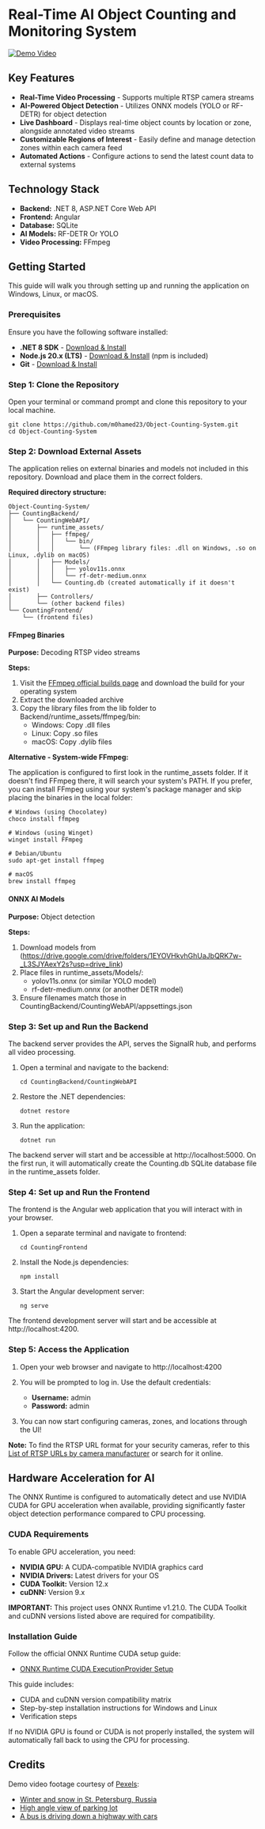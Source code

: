 # Real-Time AI Object Counting and Monitoring System

[![Demo Video](https://img.youtube.com/vi/HO7m_LS0Clw/maxresdefault.jpg)](https://www.youtube.com/watch?v=HO7m_LS0Clw)

## Key Features

- **Real-Time Video Processing** - Supports multiple RTSP camera streams
- **AI-Powered Object Detection** - Utilizes ONNX models (YOLO or RF-DETR) for object detection 
- **Live Dashboard** - Displays real-time object counts by location or zone, alongside annotated video streams
- **Customizable Regions of Interest** - Easily define and manage detection zones within each camera feed
- **Automated Actions** - Configure actions to send the latest count data to external systems

## Technology Stack

- **Backend:** .NET 8, ASP.NET Core Web API
- **Frontend:** Angular
- **Database:** SQLite
- **AI Models:** RF-DETR Or YOLO
- **Video Processing:** FFmpeg

## Getting Started

This guide will walk you through setting up and running the application on Windows, Linux, or macOS.

### Prerequisites

Ensure you have the following software installed:

- **.NET 8 SDK** - [Download & Install](https://dotnet.microsoft.com/download/dotnet/8.0)
- **Node.js 20.x (LTS)** - [Download & Install](https://nodejs.org/) (npm is included)
- **Git** - [Download & Install](https://git-scm.com/)

### Step 1: Clone the Repository

Open your terminal or command prompt and clone this repository to your local machine.

    git clone https://github.com/m0hamed23/Object-Counting-System.git
    cd Object-Counting-System
    
### Step 2: Download External Assets

The application relies on external binaries and models not included in this repository. Download and place them in the correct folders.

**Required directory structure:**

    Object-Counting-System/
    ├── CountingBackend/
    │   └── CountingWebAPI/
    │       ├── runtime_assets/
    │       │   ├── ffmpeg/
    │       │   │   └── bin/
    │       │   │       └── (FFmpeg library files: .dll on Windows, .so on Linux, .dylib on macOS)
    │       │   ├── Models/
    │       │   │   ├── yolov11s.onnx
    │       │   │   └── rf-detr-medium.onnx
    │       │   └── Counting.db (created automatically if it doesn't exist)
    │       ├── Controllers/
    │       └── (other backend files)
    └── CountingFrontend/
        └── (frontend files)
    
#### FFmpeg Binaries

**Purpose:** Decoding RTSP video streams

**Steps:**
1. Visit the [FFmpeg official builds page](https://ffmpeg.org/download.html) and download the build for your operating system
2. Extract the downloaded archive
3. Copy the library files from the lib folder to Backend/runtime_assets/ffmpeg/bin:
   - Windows: Copy .dll files
   - Linux: Copy .so files
   - macOS: Copy .dylib files

**Alternative - System-wide FFmpeg:**

The application is configured to first look in the runtime_assets folder. If it doesn't find FFmpeg there, it will search your system's PATH. If you prefer, you can install FFmpeg using your system's package manager and skip placing the binaries in the local folder:

    # Windows (using Chocolatey)
    choco install ffmpeg

    # Windows (using Winget)
    winget install FFmpeg

    # Debian/Ubuntu
    sudo apt-get install ffmpeg

    # macOS
    brew install ffmpeg
    
#### ONNX AI Models

**Purpose:** Object detection

**Steps:**
1. Download models from (https://drive.google.com/drive/folders/1EYOVHkvhGhUaJbQRK7w-_L3SJYAexY2s?usp=drive_link) 
2. Place files in runtime_assets/Models/:
   - yolov11s.onnx (or similar YOLO model)
   - rf-detr-medium.onnx (or another DETR model)
3. Ensure filenames match those in CountingBackend/CountingWebAPI/appsettings.json

### Step 3: Set up and Run the Backend

The backend server provides the API, serves the SignalR hub, and performs all video processing.

1. Open a terminal and navigate to the backend:

       cd CountingBackend/CountingWebAPI

2. Restore the .NET dependencies:

       dotnet restore

3. Run the application:

       dotnet run

The backend server will start and be accessible at http://localhost:5000. On the first run, it will automatically create the Counting.db SQLite database file in the runtime_assets folder.

### Step 4: Set up and Run the Frontend

The frontend is the Angular web application that you will interact with in your browser.

1. Open a separate terminal and navigate to frontend:

       cd CountingFrontend

2. Install the Node.js dependencies:

       npm install

3. Start the Angular development server:

       ng serve

The frontend development server will start and be accessible at http://localhost:4200.

### Step 5: Access the Application

1. Open your web browser and navigate to http://localhost:4200

2. You will be prompted to log in. Use the default credentials:
   - **Username:** admin
   - **Password:** admin

3. You can now start configuring cameras, zones, and locations through the UI!

**Note:** To find the RTSP URL format for your security cameras, refer to this [List of RTSP URLs by camera manufacturer](https://help.nsoft.vision/hc/en-us/articles/4411595651345-List-of-RTSP-URLs-of-security-camera-manufacturers) or search for it online.

## Hardware Acceleration for AI

The ONNX Runtime is configured to automatically detect and use NVIDIA CUDA for GPU acceleration when available, providing significantly faster object detection performance compared to CPU processing.

### CUDA Requirements

To enable GPU acceleration, you need:

- **NVIDIA GPU:** A CUDA-compatible NVIDIA graphics card
- **NVIDIA Drivers:** Latest drivers for your OS
- **CUDA Toolkit:** Version 12.x
- **cuDNN:** Version 9.x

**IMPORTANT:** This project uses ONNX Runtime v1.21.0. The CUDA Toolkit and cuDNN versions listed above are required for compatibility.

### Installation Guide

Follow the official ONNX Runtime CUDA setup guide:
- [ONNX Runtime CUDA ExecutionProvider Setup](https://onnxruntime.ai/docs/execution-providers/CUDA-ExecutionProvider.html)

This guide includes:
- CUDA and cuDNN version compatibility matrix
- Step-by-step installation instructions for Windows and Linux
- Verification steps

If no NVIDIA GPU is found or CUDA is not properly installed, the system will automatically fall back to using the CPU for processing.

## Credits

Demo video footage courtesy of [Pexels](https://www.pexels.com/):
- [Winter and snow in St. Petersburg, Russia](https://www.pexels.com/video/winter-and-snow-in-st-petersburg-russia-19892746/)
- [High angle view of parking lot](https://www.pexels.com/video/high-angle-view-of-parking-lot-3678248/)
- [A bus is driving down a highway with cars](https://www.pexels.com/video/a-bus-is-driving-down-a-highway-with-cars-26804235/)

